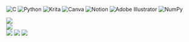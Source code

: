 
![C](https://img.shields.io/badge/c-%2300599C.svg?style=flat&logo=c&logoColor=white) ![Python](https://img.shields.io/badge/python-3670A0?style=flat&logo=python&logoColor=ffdd54) ![Krita](https://img.shields.io/badge/Krita-203759?style=flat&logo=krita&logoColor=EEF37B) ![Canva](https://img.shields.io/badge/Canva-%2300C4CC.svg?style=flat&logo=Canva&logoColor=white) ![Notion](https://img.shields.io/badge/Notion-%23000000.svg?style=flat&logo=notion&logoColor=white) ![Adobe Illustrator](https://img.shields.io/badge/adobe%20illustrator-%23FF9A00.svg?style=flat&logo=adobe%20illustrator&logoColor=white) ![NumPy](https://img.shields.io/badge/numpy-%23013243.svg?style=flat&logo=numpy&logoColor=white)

![](https://github-readme-stats.vercel.app/api?username=Mona-17&theme=onedark&hide_border=false&include_all_commits=false&count_private=true)<br/>
![](https://nirzak-streak-stats.vercel.app/?user=Mona-17&theme=onedark&hide_border=false)<br/>
![](https://github-readme-stats.vercel.app/api/top-langs/?username=Mona-17&theme=onedark&hide_border=false&include_all_commits=false&count_private=true&layout=compact)
![](https://github-contributor-stats.vercel.app/api?username=Mona-17&limit=5&theme=onedark&combine_all_yearly_contributions=true)
![](https://quotes-github-readme.vercel.app/api?type=horizontal&theme=gruvbox)
<!-- Proudly created with GPRM ( https://gprm.itsvg.in ) -->
